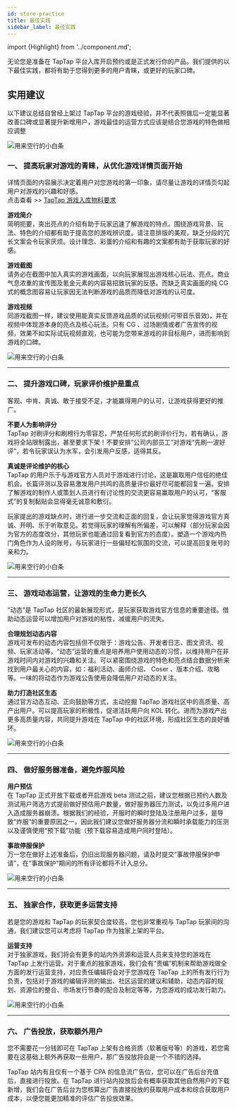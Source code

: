 ```yaml
---
id: store-practice
title: 最佳实践
sidebar_label: 最佳实践
---
```

import {Highlight} from '../component.md';


无论您是准备在 TapTap 平台入库开启预约或是正式发行你的产品。我们提供的以下最佳实践，都将有助于您得到更多的用户青睐，或更好的玩家口碑。

## **实用建议**  

以下建议总结自曾经上架过 TapTap 平台的游戏经验，并不代表照做后一定能显著改善口碑或显著提升新增用户，游戏最佳的运营方式应该是结合您游戏的特色做相应调整  

![用来空行的小白条](https://img.tapimg.com/market/images/c53d78b9b120276b53f82aebb0d01537.png)  

### **一、 提高玩家对游戏的青睐，从优化游戏详情页面开始**  

详情页面的内容展示决定着用户对您游戏的第一印象，请尽量让游戏的详情页勾起用户对游戏的兴趣和好感。  
点击查看  >>  [TapTap 游戏入库物料要求](https://www.taptap.com/developer/help_docs/7?id=42)  

**<Highlight color="#15c5ce">游戏简介</Highlight>**  
简明扼要，突出亮点的介绍有助于玩家迅速了解游戏的特点。围绕游戏背景、玩法、特色的介绍都有助于提高您的游戏辨识度。请注意排版的美观，缺乏分段的冗长文案会令玩家厌烦。设计理念、彩蛋的介绍和有趣的文案都有助于获取玩家的好感。  

**<Highlight color="#15c5ce">游戏截图</Highlight>**  
请务必在截图中加入真实的游戏画面，以向玩家展现出游戏核心玩法、亮点。商业气息浓重的宣传图及氪金元素的内容易招致玩家的反感。而缺乏真实画面的纯 CG 式的概念图容易让玩家因无法判断游戏的品质而降低对游戏的认可度。  

**<Highlight color="#15c5ce">游戏视频</Highlight>**  
同游戏截图一样，建议使用能真实反馈游戏品质的试玩视频(可带音乐音效)，并在视频中体现游本身的亮点及核心玩法。只有 CG 、过场剧情或者广告宣传的视频，效果不如实际试玩视频直观，也可能为您带来游戏的非目标用户，进而影响到游戏的口碑。

![用来空行的小白条](https://img.tapimg.com/market/images/c53d78b9b120276b53f82aebb0d01537.png)   

---


### **二、 提升游戏口碑，玩家评价维护是重点**

客观、中肯、真诚、敢于接受不足，才能赢得用户的认可，让游戏获得更好的推广。

**<Highlight color="#15c5ce">不要人为影响评分</Highlight>**  
 TapTap 对刷评分和刷榜行为零容忍，严禁任何形式的刷评价行为，若有确认，游戏将全站限制露出，甚至要求下架！不要安排“公司内部员工”对游戏“先刷一波好评”，若令玩家误认为水军，会引发用户反感，适得其反。  

**<Highlight color="#15c5ce">真诚是评论维护的核心</Highlight>**  
 TapTap 的用户乐于与游戏官方人员对于游戏进行讨论，这是赢取用户信任的绝佳机会。长篇评测以及容易激发用户共鸣的高质量评价最好尽可能都回复一遍。安排了解游戏的制作人或策划人员进行有讨论性的交流更容易赢取用户的认可，“客服式”的复制黏贴会显得毫无诚意和敷衍。  

玩家提出的游戏缺点时，进行进一步交流和正面的回复，会让玩家觉得游戏官方真诚、开明、乐于听取意见。若觉得玩家的理解有所偏差，可以解释（部分玩家会因为官方的态度改分，其他玩家也能通过回复看到官方的态度）。塑造一个游戏内热门角色作为人设的账号，与玩家进行一些偏轻松氛围的交流，可以提高回复账号的亲和力。

![用来空行的小白条](https://img.tapimg.com/market/images/c53d78b9b120276b53f82aebb0d01537.png)  

---

### **三、 游戏动态运营，让游戏的生命力更长久**

“动态”是 TapTap 社区的最新展现形式，是玩家获取游戏官方信息的重要途径。借助动态运营可以增加用户对游戏的粘性，减缓用户的流失。  

**<Highlight color="#15c5ce">合理规划动态内容</Highlight>**  
游戏可发布的动态内容包括但不仅限于：游戏公告、开发者日志、图文资讯、视频、玩家活动等。“动态”运营的重点是培养用户使用动态的习惯，以维持用户在非游戏时间内对游戏的兴趣和关注。可以紧密围绕游戏的特色和亮点结合数据分析来找到用户最关心的内容，如：福利活动、画师介绍、 Coser 、版本介绍、攻略等。一味的将动态作为游戏公告使用会降低用户对动态的关注。  

**<Highlight color="#15c5ce">助力打造社区生态</Highlight>**  
通过官方动态互动、正向鼓励等方式，主动挖掘 TapTap 游戏社区中的高质量、高产出用户。可以提高玩家的积极性，促进活跃用户向 KOL 转化。进而为游戏产出更多高质量内容，共同提升游戏在 TapTap 中的社区环境，形成社区生态的良好循环。  

![用来空行的小白条](https://img.tapimg.com/market/images/c53d78b9b120276b53f82aebb0d01537.png)  

---

### **四、 做好服务器准备，避免炸服风险**  

**<Highlight color="#15c5ce">用户预估</Highlight>**  
在 TapTap 正式开放下载或者开启游戏 beta 测试之前，建议您根据已预约人数及测试用户筛选方式提前做好预估用户数量，做好服务器压力测试，以免过多用户进入造成服务器崩溃。根据我们的经验，开服时的瞬时登陆及注册用户过多，是导致“炸服”的重要原因之一。因此我们建议您做好服务器分流和瞬时承载能力的压测以及谨慎使用“预下载”功能（预下载容易造成用户同时登陆）。  

**<Highlight color="#15c5ce">事故停服保护</Highlight>**  
万一您在做好上述准备后，仍旧出现服务器问题，请及时提交“事故停服保护申请”，在“事故保护”期间的所有评论都将不计入总分。  

![用来空行的小白条](https://img.tapimg.com/market/images/c53d78b9b120276b53f82aebb0d01537.png)  

---

### **五、 独家合作，获取更多运营支持**  

若是您的游戏和 TapTap 的玩家契合度较高，您也非常重视与 TapTap 玩家间的沟通，我们建议您可以考虑将 TapTap 作为独家上架的平台。  

**<Highlight color="#15c5ce">运营支持</Highlight>**  
对于独家游戏，我们将会有更多的站内外资源和运营人员来支持您的游戏在 TapTap 上发行运营。对于重点的独家游戏，我们会有“责编”机制来帮助游戏做全方面的发行运营支持，对应责任编辑将会对于您游戏在 TapTap 上的所有发行行为负责，包括对于游戏的编辑评测的输出、社区运营的建议和辅助，动态内容的规划、资源位的整合、市场发行节奏的配合及制定等等，为您游戏的成功发行助力。  

![用来空行的小白条](https://img.tapimg.com/market/images/c53d78b9b120276b53f82aebb0d01537.png)  

---

### **六、 广告投放，获取额外用户**

您不需要花一分钱即可在 TapTap 上架有合格资质（软著版号等）的游戏，若您需要在这基础上额外再获取一些用户，那广告投放将会是一个不错的选择。  

 TapTap 站内有且仅有一个基于 CPA 的信息流广告位，您可以在广告后台充值后，直接进行投放。在 TapTap 进行站内投放后会有概率获取其他自然用户的下载新增，我们会在广告后台为您核算出广告直接投放的获取用户成本和综合获取用户成本，以便您能更加精准的评估广告投放效果。  
